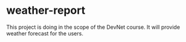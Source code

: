 # weather-report
This project is doing in the scope of the DevNet course. It will provide weather forecast for the users.

